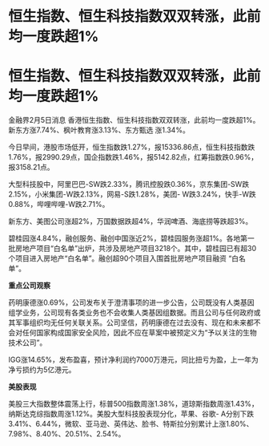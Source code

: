 # 恒生指数、恒生科技指数双双转涨，此前均一度跌超1%

# 恒生指数、恒生科技指数双双转涨，此前均一度跌超1%

金融界2月5日消息 香港恒生指数、恒生科技指数双双转涨，此前均一度跌超1%。新东方涨7.74%、枫叶教育涨3.13%、东方甄选 涨1.34%。

今日早间，港股市场低开，恒生指数跌1.27%，报15336.86点，恒生科技指数跌1.76%，报2990.29点，国企指数跌1.46%，报5142.82点，红筹指数跌0.96%，报3158.21点。

大型科技股中，阿里巴巴-SW跌2.33%，腾讯控股跌0.36%，京东集团-SW跌2.15%，小米集团-W跌2.13%，网易-S跌1.28%，美团-
W跌3.24%，快手-W跌0.88%，哔哩哔哩-W跌2.71%。

新东方、美图公司涨超2%，万国数据跌超4%，华润啤酒、海底捞等跌超3%。

碧桂园涨4.84%，融创服务、融创中国涨近2%，碧桂园服务涨超1%。各地第一批房地产项目“白名单”出炉，共涉及房地产项目3218个。其中，碧桂园已有超30个项目进入房地产“白名单”。融创超90个项目入围首批房地产项目融资
“白名单”。

**重点公司观察**

药明康德涨0.69%，公司发布关于澄清事项的进一步公告，公司既没有人类基因组学业务，公司现有各类业务也不会收集人类基因组数据。而且公司与任何政府或其军事组织均无任何关联关系。公司坚信，药明康德在过去没有、现在和未来都不会对任何国家构成国家安全风险，因此不应在草案中被预定义为“予以关注的生物技术公司”。

IGG涨14.65%，发布盈喜，预计净利润约7000万港元，同比扭亏为盈，上一年为净亏损约为5亿港元。

**美股表现**

美股三大指数整体震荡上行，标普500指数周涨1.38%，道琼斯指数周涨1.43%，纳斯达克综指数周涨1.12%。美股大型科技股表现分化，苹果、谷歌-
A分别下跌3.41%、6.44%，微软、亚马逊、英伟达、脸书、特斯拉分别累计上涨1.80%、7.98%、8.40%、20.51%、2.54%。

